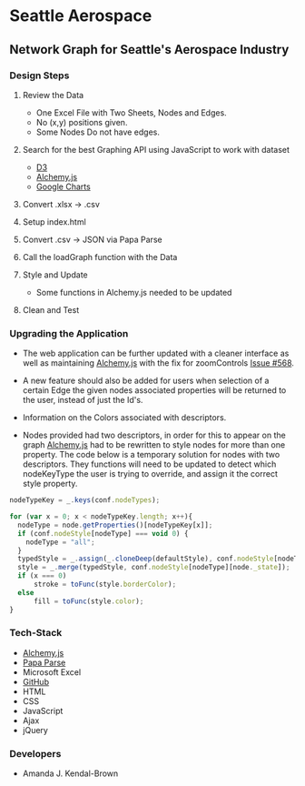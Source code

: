 # Seattle Aerospace
## Network Graph for Seattle's Aerospace Industry 

### Design Steps

1. Review the Data
    * One Excel File with Two Sheets, Nodes and Edges.
    * No (x,y) positions given.
    * Some Nodes Do not have edges.
    
2. Search for the best Graphing API using JavaScript to work with dataset
    * [D3](https://d3js.org/)
    * [Alchemy.js](http://graphalchemist.github.io/Alchemy/#/)
    * [Google Charts](https://developers.google.com/chart/)
    
3. Convert .xlsx -> .csv

4. Setup index.html

5. Convert .csv -> JSON via Papa Parse

6. Call the loadGraph function with the Data

7. Style and Update
    * Some functions in Alchemy.js needed to be updated

8. Clean and Test

### Upgrading the Application

* The web application can be further updated with a cleaner interface as well as maintaining [Alchemy.js](http://graphalchemist.github.io/Alchemy/#/) with the fix for zoomControls [Issue #568](https://github.com/GraphAlchemist/Alchemy/issues/568). 

* A new feature should also be added for users when selection of a certain Edge the given nodes associated properties will be returned to the user, instead of just the Id's.

* Information on the Colors associated with descriptors.

* Nodes provided had two descriptors, in order for this to appear on the graph [Alchemy.js](http://graphalchemist.github.io/Alchemy/#/) had to be rewritten to style nodes for more than one property. The code below is a temporary solution for nodes with two descriptors. They functions will need to be updated to detect which nodeKeyType the user is trying to override, and assign it the correct style property.

```javascript
nodeTypeKey = _.keys(conf.nodeTypes);

for (var x = 0; x < nodeTypeKey.length; x++){
  nodeType = node.getProperties()[nodeTypeKey[x]];
  if (conf.nodeStyle[nodeType] === void 0) {
    nodeType = "all";
  }
  typedStyle = _.assign(_.cloneDeep(defaultStyle), conf.nodeStyle[nodeType]);
  style = _.merge(typedStyle, conf.nodeStyle[nodeType][node._state]);
  if (x === 0)
      stroke = toFunc(style.borderColor);
  else
      fill = toFunc(style.color);
}
```
 
### Tech-Stack
* [Alchemy.js](http://graphalchemist.github.io/Alchemy/#/)
* [Papa Parse](http://papaparse.com)
* Microsoft Excel
* [GitHub](https://github.com/ajkendal/SeattleAerospace)
* HTML
* CSS
* JavaScript
* Ajax
* jQuery

### Developers
* Amanda J. Kendal-Brown
